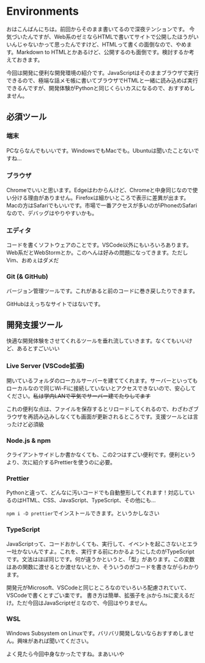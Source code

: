 # Environments

おはこんばんにちは。前回からそのまま書いてるので深夜テンションです。
今気づいたんですが、Web系のゼミならHTMLで書いてサイトで公開したほうがいいんじゃないかって思ったんですけど、HTMLって書くの面倒なので、やめます。Markdown to HTMLとかあるけど、公開するのも面倒です。検討するか考えておきます。

今回は開発に便利な開発環境の紹介です。JavaScriptはそのままブラウザで実行できるので、極端な話メモ帳に書いてブラウザでHTMLと一緒に読み込めば実行できるんですが、開発体験がPythonと同じくらいカスになるので、おすすめしません。

## 必須ツール

### 端末

PCならなんでもいいです。WindowsでもMacでも。Ubuntuは聞いたことないですね...

### ブラウザ

Chromeでいいと思います。Edgeはわからんけど、Chromeと中身同じなので使い分ける理由がありません。Firefoxは細かいところで表示に差異が出ます。Macの方はSafariでもいいです。市場で一番アクセスが多いのがiPhoneのSafariなので、デバッグはやりやすいかも。

### エディタ

コードを書くソフトウェアのことです。VSCode以外にもいろいろあります。Web系だとWebStormとか。このへんは好みの問題になってきます。ただしVim、おめぇはダメだ

### Git (& GitHub)

バージョン管理ツールです。これがあると前のコードに巻き戻したりできます。

GitHubはえっちなサイトではないです。

## 開発支援ツール

快適な開発体験をさせてくれるツールを垂れ流していきます。なくてもいいけど、あるとすごいいい

### Live Server (VSCode拡張)

開いているフォルダのローカルサーバーを建ててくれます。サーバーといってもローカルなので同じWi-Fiに接続していないとアクセスできないので、安心してください。~~私は学内LANで平気でサーバー建てたりしてます~~

これの便利な点は、ファイルを保存するとリロードしてくれるので、わざわざブラウザを再読み込みしなくても画面が更新されるところです。支援ツールとは言ったけど必須級

### Node.js & npm

クライアントサイドしか書かなくても、この2つはすごい便利です。便利というより、次に紹介するPrettierを使うのに必要。

### Prettier

Pythonと違って、どんなに汚いコードでも自動整形してくれます！対応しているのはHTML、CSS、JavaScript、TypeScript、その他にも...


`npm i -D prettier`でインストールできます。というかしなさい

### TypeScript

JavaScriptって、コードおかしくても、実行して、イベントを起こさないとエラー吐かないんですよ。これを、実行する前にわかるようにしたのがTypeScriptです。文法はほぼ同じです。何が違うかというと、「型」があります。この変数はあの関数に渡せるとか渡せないとか、そういうのがコードを書きながらわかります。

開発元がMicrosoft、VSCodeと同じところなのでいろいろ配慮されていて、VSCodeで書くとすごい楽です。
書き方は簡単、拡張子を.jsから.tsに変えるだけ。ただ今回はJavaScriptゼミなので、今回はやりません。

### WSL

Windows Subsystem on Linuxです。バリバリ開発しないならおすすめしません。興味があれば聞いてください。


よく見たら今回中身なかったですね。まあいいや
